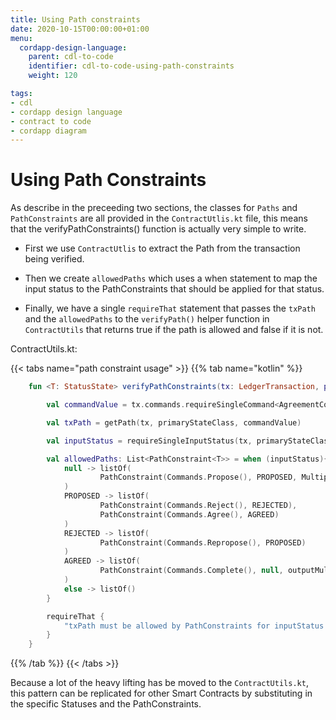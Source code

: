 ```yaml
---
title: Using Path constraints
date: 2020-10-15T00:00:00+01:00
menu:
  cordapp-design-language:
    parent: cdl-to-code
    identifier: cdl-to-code-using-path-constraints
    weight: 120

tags:
- cdl
- cordapp design language
- contract to code
- cordapp diagram
---
```



# Using Path Constraints

As describe in the preceeding two sections, the classes for `Paths` and `PathConstraints` are all provided in the `ContractUtlis.kt` file, this means that the verifyPathConstraints() function is actually very simple to write.

- First we use `ContractUtlis` to extract the Path from the transaction being verified.

- Then we create `allowedPaths` which uses a when statement to map the input status to the PathConstraints that should be applied for that status.

- Finally, we have a single `requireThat` statement that passes the `txPath` and the `allowedPaths` to the `verifyPath()` helper function in `ContractUtils` that returns true if the path is allowed and false if it is not.

ContractUtils.kt:

{{< tabs name="path constraint usage" >}}
{{% tab name="kotlin" %}}
```kotlin
    fun <T: StatusState> verifyPathConstraints(tx: LedgerTransaction, primaryStateClass: Class<T>){

        val commandValue = tx.commands.requireSingleCommand<AgreementContract.Commands>().value    // get the command

        val txPath = getPath(tx, primaryStateClass, commandValue)       // call the getPath() utility function to get the Path of the transaction

        val inputStatus = requireSingleInputStatus(tx, primaryStateClass)       // get the Primary state status

        val allowedPaths: List<PathConstraint<T>> = when (inputStatus){        // populate the when clause mapping: statuses -> allowed constraints
            null -> listOf(
                    PathConstraint(Commands.Propose(), PROPOSED, MultiplicityConstraint(0))
            )
            PROPOSED -> listOf(
                    PathConstraint(Commands.Reject(), REJECTED),
                    PathConstraint(Commands.Agree(), AGREED)
            )
            REJECTED -> listOf(
                    PathConstraint(Commands.Repropose(), PROPOSED)
            )
            AGREED -> listOf(
                    PathConstraint(Commands.Complete(), null, outputMultiplicityConstraint = MultiplicityConstraint(0))
            )
            else -> listOf()
        }

        requireThat {
            "txPath must be allowed by PathConstraints for inputStatus $inputStatus." using verifyPath(txPath, allowedPaths) // call the utility function to check the paths
        }
    }
```
{{% /tab %}}
{{< /tabs >}}

Because a lot of the heavy lifting has be moved to the `ContractUtils.kt`, this pattern can be replicated for other Smart Contracts by substituting in the specific Statuses and the PathConstraints.

